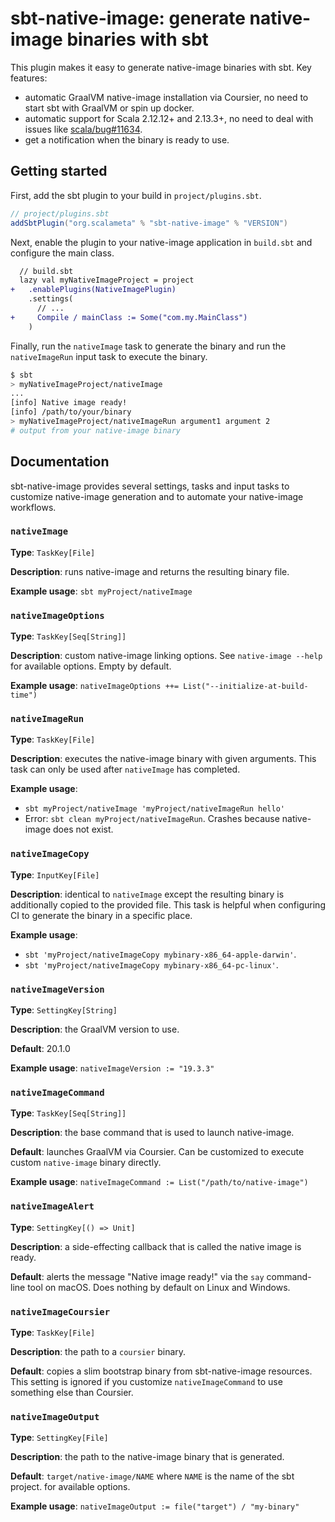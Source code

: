 # sbt-native-image: generate native-image binaries with sbt

This plugin makes it easy to generate native-image binaries with sbt. Key
features:

- automatic GraalVM native-image installation via Coursier, no need to start sbt
  with GraalVM or spin up docker.
- automatic support for Scala 2.12.12+ and 2.13.3+, no need to deal with issues
  like [scala/bug#11634](https://github.com/scala/bug/issues/11634).
- get a notification when the binary is ready to use.

## Getting started

First, add the sbt plugin to your build in `project/plugins.sbt`.

```scala
// project/plugins.sbt
addSbtPlugin("org.scalameta" % "sbt-native-image" % "VERSION")
```

Next, enable the plugin to your native-image application in `build.sbt` and
configure the main class.

```diff
  // build.sbt
  lazy val myNativeImageProject = project
+   .enablePlugins(NativeImagePlugin)
    .settings(
      // ...
+     Compile / mainClass := Some("com.my.MainClass")
    )
```

Finally, run the `nativeImage` task to generate the binary and run the
`nativeImageRun` input task to execute the binary.

```sh
$ sbt
> myNativeImageProject/nativeImage
...
[info] Native image ready!
[info] /path/to/your/binary
> myNativeImageProject/nativeImageRun argument1 argument 2
# output from your native-image binary
```

## Documentation

sbt-native-image provides several settings, tasks and input tasks to customize
native-image generation and to automate your native-image workflows.

### `nativeImage`

**Type**: `TaskKey[File]`

**Description**: runs native-image and returns the resulting binary file.

**Example usage**: `sbt myProject/nativeImage`

### `nativeImageOptions`

**Type**: `TaskKey[Seq[String]]`

**Description**: custom native-image linking options. See `native-image --help`
for available options. Empty by default.

**Example usage**: `nativeImageOptions ++= List("--initialize-at-build-time")`

### `nativeImageRun`

**Type**: `TaskKey[File]`

**Description**: executes the native-image binary with given arguments. This
task can only be used after `nativeImage` has completed.

**Example usage**:

- `sbt myProject/nativeImage 'myProject/nativeImageRun hello'`
- Error: `sbt clean myProject/nativeImageRun`. Crashes because native-image does
  not exist.

### `nativeImageCopy`

**Type**: `InputKey[File]`

**Description**: identical to `nativeImage` except the resulting binary is
additionally copied to the provided file. This task is helpful when configuring
CI to generate the binary in a specific place.

**Example usage**:

- `sbt 'myProject/nativeImageCopy mybinary-x86_64-apple-darwin'`.
- `sbt 'myProject/nativeImageCopy mybinary-x86_64-pc-linux'`.

### `nativeImageVersion`

**Type**: `SettingKey[String]`

**Description**: the GraalVM version to use.

**Default**: 20.1.0

**Example usage**: `nativeImageVersion := "19.3.3"`

### `nativeImageCommand`

**Type**: `TaskKey[Seq[String]]`

**Description**: the base command that is used to launch native-image.

**Default**: launches GraalVM via Coursier. Can be customized to execute custom
`native-image` binary directly.

**Example usage**: `nativeImageCommand := List("/path/to/native-image")`

### `nativeImageAlert`

**Type**: `SettingKey[() => Unit]`

**Description**: a side-effecting callback that is called the native image is
ready.

**Default**: alerts the message "Native image ready!" via the `say` command-line
tool on macOS. Does nothing by default on Linux and Windows.

### `nativeImageCoursier`

**Type**: `TaskKey[File]`

**Description**: the path to a `coursier` binary.

**Default**: copies a slim bootstrap binary from sbt-native-image resources.
This setting is ignored if you customize `nativeImageCommand` to use something
else than Coursier.

### `nativeImageOutput`

**Type**: `SettingKey[File]`

**Description**: the path to the native-image binary that is generated.

**Default**: `target/native-image/NAME` where `NAME` is the name of the sbt
project. for available options.

**Example usage**: `nativeImageOutput := file("target") / "my-binary"`
